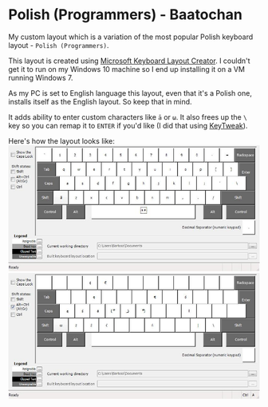 # Polish (Programmers) - Baatochan
My custom layout which is a variation of the most popular Polish keyboard layout - `Polish (Programmers)`.

This layout is created using [Microsoft Keyboard Layout Creator](https://www.microsoft.com/en-us/download/details.aspx?id=22339). I couldn't get it to run on my Windows 10 machine so I end up installing it on a VM running Windows 7.

As my PC is set to English language this layout, even that it's a Polish one, installs itself as the English layout. So keep that in mind.

It adds ability to enter custom characters like `ā` or `ω`. It also frees up the `\` key so you can remap it to `ENTER` if you'd like (I did that using [KeyTweak](https://lifehacker.com/5883003/the-best-key-remapper-for-windows)).

Here's how the layout looks like:
![Stock layout](layout.jpg)
![AltGr layout](layoutAltGr.jpg)
